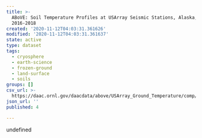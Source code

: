 ```yaml
---
title: >-
  ABoVE: Soil Temperature Profiles at USArray Seismic Stations, Alaska,
  2016-2018
created: '2020-11-12T04:03:31.361626'
modified: '2020-11-12T04:03:31.361637'
state: active
type: dataset
tags:
  - cryosphere
  - earth-science
  - frozen-ground
  - land-surface
  - soils
groups: []
csv_url: >-
  https://daac.ornl.gov/daacdata/above/USArray_Ground_Temperature/comp/sites_metadata.csv
json_url: ''
published: 4

---
```

undefined
